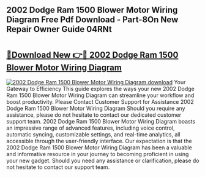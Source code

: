 ## 2002 Dodge Ram 1500 Blower Motor Wiring Diagram Free Pdf Download - Part-8On New Repair Owner Guide 04RNt

# <h2><a href="http://dfn9p8.blite.top/?on=2002+Dodge+Ram+1500+Blower+Motor+Wiring+Diagram">🔗Download New 👉🔴 2002 Dodge Ram 1500 Blower Motor Wiring Diagram</a></h2>

[![2002 Dodge Ram 1500 Blower Motor Wiring Diagram download](https://i.imgur.com/lujVjoI.png)](http://dfn9p8.blite.top/?on=2002+Dodge+Ram+1500+Blower+Motor+Wiring+Diagram)
Your Gateway to Efficiency This guide explores the ways your new 2002 Dodge Ram 1500 Blower Motor Wiring Diagram can streamline your workflow and boost productivity. Please Contact Customer Support for Assistance 2002 Dodge Ram 1500 Blower Motor Wiring Diagram Should you require any assistance, please do not hesitate to contact our dedicated customer support team. 2002 Dodge Ram 1500 Blower Motor Wiring Diagram boasts an impressive range of advanced features, including voice control, automatic syncing, customizable settings, and real-time analytics, all accessible through the user-friendly interface. Our expectation is that the 2002 Dodge Ram 1500 Blower Motor Wiring Diagram has been a valuable and informative resource in your journey to becoming proficient in using your new gadget. Should you need any assistance or clarification, please do not hesitate to contact our support team.
